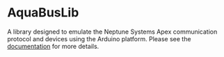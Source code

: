 # AquaBusLib

A library designed to emulate the Neptune Systems Apex communication protocol and devices using the Arduino platform.  Please see the [documentation](https://stonyx.github.io/AquaBusLib/) for more details.
